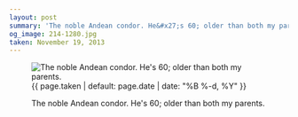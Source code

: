 ```yaml
---
layout: post
summary: 'The noble Andean condor. He&#x27;s 60; older than both my parents.'
og_image: 214-1280.jpg
taken: November 19, 2013
---
```


<figure class="post">
<img alt="The noble Andean condor. He's 60; older than both my parents." sizes="(min-width: 700px) 50vw, calc(100vw - 2rem)" src="{{ site.assets_url }}/214-640.jpg" srcset="{{ site.assets_url }}/214-1280.jpg 1280w, {{ site.assets_url }}/214-960.jpg 960w, {{ site.assets_url }}/214-640.jpg 640w, {{ site.assets_url }}/214-320.jpg 320w"/>
<figcaption>
<time>{{ page.taken | default: page.date | date: "%B %-d, %Y" }}</time>
<p>The noble Andean condor. He's 60; older than both my parents.</p>
</figcaption>
</figure>
